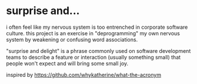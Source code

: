 # surprise and...

i often feel like my nervous system is too entrenched in corporate software culture.
this project is an exercise in "deprogramming" my own nervous system by weakening or confusing word associations.

"surprise and delight" is a phrase commonly used on software development teams to describe a feature or interaction (usually something small) that people won't expect and will bring some small joy.

inspired by https://github.com/whykatherine/what-the-acronym

